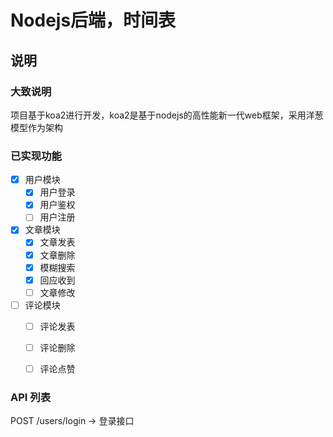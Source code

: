 # Nodejs后端，时间表

## 说明

### 大致说明
项目基于koa2进行开发，koa2是基于nodejs的高性能新一代web框架，采用洋葱模型作为架构  

### 已实现功能

- [x] 用户模块
    - [x] 用户登录
    - [x] 用户鉴权
    - [ ] 用户注册

- [x] 文章模块
    - [x] 文章发表
    - [x] 文章删除
    - [x] 模糊搜索
    - [x] 回应收到
    - [ ] 文章修改

- [ ] 评论模块
    - [ ] 评论发表
    - [ ] 评论删除
    - [ ] 评论点赞


### API 列表
POST /users/login -> 登录接口